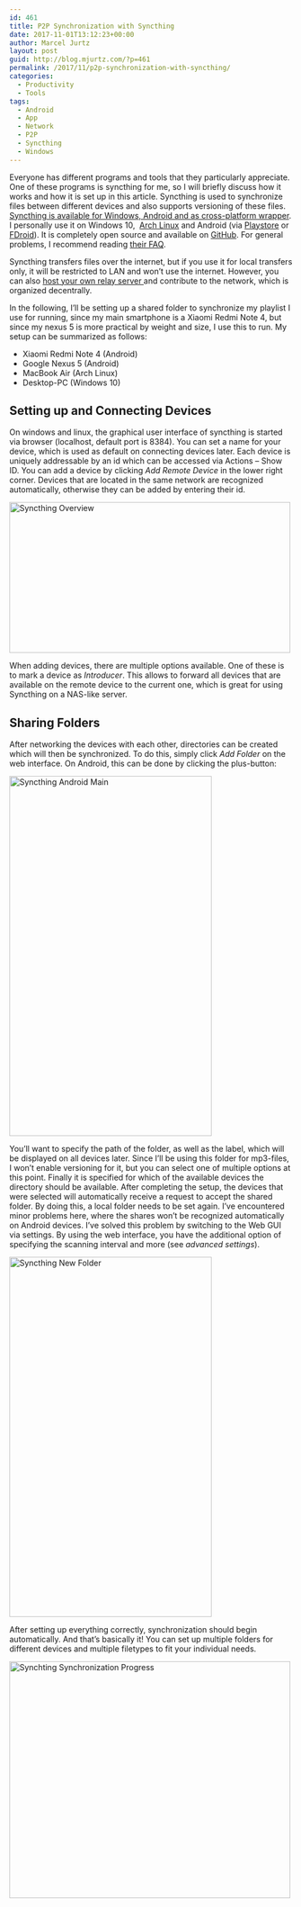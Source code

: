 ```yaml
---
id: 461
title: P2P Synchronization with Syncthing
date: 2017-11-01T13:12:23+00:00
author: Marcel Jurtz
layout: post
guid: http://blog.mjurtz.com/?p=461
permalink: /2017/11/p2p-synchronization-with-syncthing/
categories:
  - Productivity
  - Tools
tags:
  - Android
  - App
  - Network
  - P2P
  - Syncthing
  - Windows
---
```

Everyone has different programs and tools that they particularly appreciate. One of these programs is syncthing for me, so I will briefly discuss how it works and how it is set up in this article. Syncthing is used to synchronize files between different devices and also supports versioning of these files. [Syncthing is available for Windows, Android and as cross-platform wrapper](https://syncthing.net/). I personally use it on Windows 10,  [Arch Linux](https://wiki.archlinux.org/index.php/Syncthing) and Android (via [Playstore](https://play.google.com/store/apps/details?id=com.nutomic.syncthingandroid) or [FDroid](https://f-droid.org/en/packages/com.nutomic.syncthingandroid/)). It is completely open source and available on [GitHub](https://github.com/syncthing). For general problems, I recommend reading [their FAQ](https://docs.syncthing.net/users/faq.html).

Syncthing transfers files over the internet, but if you use it for local transfers only, it will be restricted to LAN and won&#8217;t use the internet. However, you can also [host your own relay server ](https://docs.syncthing.net/users/strelaysrv.html)and contribute to the network, which is organized decentrally.

In the following, I&#8217;ll be setting up a shared folder to synchronize my playlist I use for running, since my main smartphone is a Xiaomi Redmi Note 4, but since my nexus 5 is more practical by weight and size, I use this to run. My setup can be summarized as follows:

  * Xiaomi Redmi Note 4 (Android)
  * Google Nexus 5 (Android)
  * MacBook Air (Arch Linux)
  * Desktop-PC (Windows 10)

## Setting up and Connecting Devices

On windows and linux, the graphical user interface of syncthing is started via browser (localhost, default port is 8384). You can set a name for your device, which is used as default on connecting devices later. Each device is uniquely addressable by an id which can be accessed via Actions &#8211; Show ID. You can add a device by clicking _Add Remote Device_ in the lower right corner. Devices that are located in the same network are recognized automatically, otherwise they can be added by entering their id.

<img class="aligncenter size-medium wp-image-465" src="https://i2.wp.com/blog.mjurtz.com/wp-content/uploads/2017/11/1-500x268.png?resize=500%2C268" alt="Syncthing Overview" width="500" height="268" srcset="https://i1.wp.com/blog.mjurtz.com/wp-content/uploads/2017/11/1.png?resize=500%2C268&ssl=1 500w, https://i1.wp.com/blog.mjurtz.com/wp-content/uploads/2017/11/1.png?w=1167&ssl=1 1167w" sizes="(max-width: 500px) 100vw, 500px" data-recalc-dims="1" />

When adding devices, there are multiple options available. One of these is to mark a device as _Introducer_. This allows to forward all devices that are available on the remote device to the current one, which is great for using Syncthing on a NAS-like server.

## Sharing Folders

After networking the devices with each other, directories can be created which will then be synchronized. To do this, simply click _Add Folder_ on the web interface. On Android, this can be done by clicking the plus-button:

<img class="aligncenter size-medium wp-image-466" src="https://i1.wp.com/blog.mjurtz.com/wp-content/uploads/2017/11/Screenshot_20171101-124423-360x640.png?resize=360%2C640" alt="Syncthing Android Main" width="360" height="640" srcset="https://i2.wp.com/blog.mjurtz.com/wp-content/uploads/2017/11/Screenshot_20171101-124423.png?resize=360%2C640&ssl=1 360w, https://i2.wp.com/blog.mjurtz.com/wp-content/uploads/2017/11/Screenshot_20171101-124423.png?w=1080&ssl=1 1080w" sizes="(max-width: 360px) 100vw, 360px" data-recalc-dims="1" />

You&#8217;ll want to specify the path of the folder, as well as the label, which will be displayed on all devices later. Since I&#8217;ll be using this folder for mp3-files, I won&#8217;t enable versioning for it, but you can select one of multiple options at this point. Finally it is specified for which of the available devices the directory should be available. After completing the setup, the devices that were selected will automatically receive a request to accept the shared folder. By doing this, a local folder needs to be set again. I&#8217;ve encountered minor problems here, where the shares won&#8217;t be recognized automatically on Android devices. I&#8217;ve solved this problem by switching to the Web GUI via settings. By using the web interface, you have the additional option of specifying the scanning interval and more (see _advanced settings_).

<img class="aligncenter size-medium wp-image-469" src="https://i2.wp.com/blog.mjurtz.com/wp-content/uploads/2017/11/Screenshot_20171101-135001-360x640.png?resize=360%2C640" alt="Syncthing New Folder" width="360" height="640" srcset="https://i1.wp.com/blog.mjurtz.com/wp-content/uploads/2017/11/Screenshot_20171101-135001.png?resize=360%2C640&ssl=1 360w, https://i1.wp.com/blog.mjurtz.com/wp-content/uploads/2017/11/Screenshot_20171101-135001.png?w=1080&ssl=1 1080w" sizes="(max-width: 360px) 100vw, 360px" data-recalc-dims="1" />

After setting up everything correctly, synchronization should begin automatically. And that&#8217;s basically it! You can set up multiple folders for different devices and multiple filetypes to fit your individual needs.

<img class="aligncenter size-medium wp-image-470" src="https://i2.wp.com/blog.mjurtz.com/wp-content/uploads/2017/11/4-500x421.png?resize=500%2C421" alt="Synchting Synchronization Progress" width="500" height="421" srcset="https://i1.wp.com/blog.mjurtz.com/wp-content/uploads/2017/11/4.png?resize=500%2C421&ssl=1 500w, https://i1.wp.com/blog.mjurtz.com/wp-content/uploads/2017/11/4.png?w=567&ssl=1 567w" sizes="(max-width: 500px) 100vw, 500px" data-recalc-dims="1" />